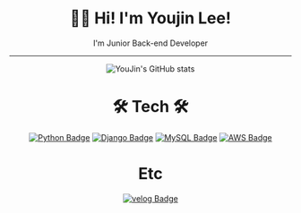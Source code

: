 <div align=center>

# 👋🏻 Hi! I'm Youjin Lee!

I'm Junior Back-end Developer

<div>

---------
   
<div>
  
![YouJin's GitHub stats](https://github-readme-stats.vercel.app/api?username=dbwls314&show_icons=true&theme=material-palenight)


# 🛠 Tech 🛠
[![Python Badge](https://img.shields.io/badge/-Python-grey?style=plastic&logo=python&logoColor=white)](https://www.python.org/) 
[![Django Badge](https://img.shields.io/badge/-Django-%23092E20?style=plastic&logo=django)](https://docs.djangoproject.com/en/4.0/) 
[![MySQL Badge](https://img.shields.io/badge/-MySQL-%234479A1?style=plastic&logo=mysql&logoColor=white)](https://www.mysql.com/)
[![AWS Badge](https://img.shields.io/badge/-AWS-%23232F3E?style=plastic&logo=amazonaws&logoColor=white)](https://aws.amazon.com/ko/)
  
# Etc
[![velog Badge](https://img.shields.io/badge/-Velog-%20C997?style=plastic&logo=python&logoColor=white)](https://www.velog.org/) 
